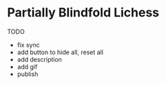 # Partially Blindfold Lichess
 

TODO
 - fix sync
 - add button to hide all, reset all
 - add description
 - add gif
 - publish

